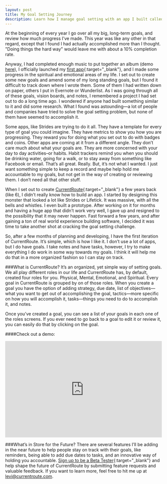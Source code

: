 ```yaml
---
layout: post
title: My Goal Setting Journey
description: Learn how I manage goal setting with an app I built called CurrentRoute
---
```


At the beginning of every year I go over all my big, long-term goals, and review how much progress I’ve made. This year was like any other in that regard, except that I found I had actually accomplished more than I thought. "Doing things the hard way" would leave me with about a 10% completion rate.

Anyway, I had completed enough music to put together an album (demo [here](http://localhost:4000/about.html)), I officially launched my [first app](http://derivv.com){:target="_blank"}, and I made some progress in the spiritual and emotional areas of my life. I set out to create some new goals and amend some of my long standing goals, but I found it difficult to track down where I wrote them. Some of them I had written down on paper, others I put in Evernote or Wunderlist. As I was going through all of these goals, vision boards, and notes, I remembered a project I had set out to do a long time ago. I wondered if anyone had built something similar to it and did some research. What I found was astounding—a lot of people and companies have tried to solve the goal setting problem, but none of them have seemed to accomplish it.

Some apps, like Strides are trying to do it all. They have a template for every type of goal you could imagine. They have metrics to show you how you are progressing. They reward you for doing what you set out to do with badges and coins. Other apps are coming at it from a different angle. They don’t care much about what your goals are. They are more concerned with your day to day activities–or habits. Habit trackers remind you when you should be drinking water, going for a walk, or to stay away from something like Facebook or email. That’s all great. Really. But, it’s not what I wanted. I just want something simple to keep a record and maybe help hold me accountable to my goals, but not get in the way of creating or reviewing them. I don’t need all that other stuff.

When I set out to create [CurrentRoute](http://currentroute.com){:target="_blank"} a few years back (like 6), I didn’t really know how to build an app. I started by designing this monster that looked a lot like Strides or Lifetick. It was massive, with all the bells and whistles. I even built a prototype. After working on it for months and having a huge app that didn’t work very well, I gave up and resigned to the possibility that it may never happen. Fast forward a few years, and after gaining a ton of real world experience building software, I decided it was time to take another shot at cracking the goal setting challenge.

So, after a few months of planning and developing, I have the first iteration of CurrentRoute. It’s simple, which is how I like it. I don’t use a lot of apps, but I do have goals. I take notes and have tasks, however, I try to make everything I do work in some way towards my goals. I think it will help me do that in a more organized fashion so I can stay on track.

###What is CurrentRoute?
It’s an organized, yet simple way of setting goals. We all play different roles in our life and CurrentRoute has, by default, created four roles for you. Physical, Mental, Emotional, and Spiritual. Every goal in CurrentRoute is grouped by on of those roles. When you create a goal you have the option of adding strategy, due date, list of objectives—what you want to get out of accomplishing the goal, tactics—more specific on how you will accomplish it, tasks—things you need to do to accomplish it, and notes.

Once you’ve created a goal, you can see a list of your goals in each one of the roles screens. If you ever need to go back to a goal to edit it or review it, you can easily do that by clicking on the goal.

####Check out a demo:
<style type="text/css">
.videoWrapper {
	position: relative;
	padding-bottom: 56.25%; /* 16:9 */
	padding-top: 25px;
	height: 0;
}
.videoWrapper iframe {
	position: absolute;
	top: 0;
	left: 0;
	width: 100%;
	height: 100%;
}
</style>
<div class="videoWrapper">
  <!-- Copy & Pasted from YouTube -->
  <iframe width="560" height="315" src="https://www.youtube.com/embed/OcMPIhjJe1c" frameborder="0" allowfullscreen></iframe>
</div>

###What’s in Store for the Future?
There are several features I’ll be adding in the near future to help people stay on track with their goals, like reminders, being able to add due dates to tasks, and an innovative way of holding you accountable. [Sign up to be a Beta Tester](http://currentroute.us15.list-manage.com/subscribe?u=225ece60e8f07e96c4ba72caa&id=b7a90b1351){:target="_blank"} and help shape the future of CurrentRoute by submitting feature requests and valuable feedback. If you want to learn more, feel free to hit me up at [levi@currentroute.com](mailto:levi@currentroute.com).
